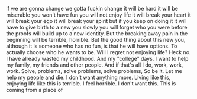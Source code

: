 if we are gonna change
we gotta fuckin change
it will be hard
it will be miserable
you won't have fun
you will not enjoy life
it will break your heart
it will break your ego
it will break your spirit
but if you keep on doing it
it will have to give birth to a new you
slowly you will forget who you were before
the proofs will build up to a new identity.
But the breaking away pain in the beginning will be terrible, horrible.
But the good thing about this new you, although it is someone who has no fun, is that he will have options. To actually choose who he wants to be.
Will I regret not enjoying life? Heck no. I have already wasted my childhood. And my "college" days. I want to help my family, my friends and other people. And if that's all I do, work, work, work. Solve, problems, solve problems, solve problems, So be it. Let me help my people and die. I don't want anything more. Living like this, enjoying life like this is terrible. I feel horrible. I don't want this.
This is coming from a place of